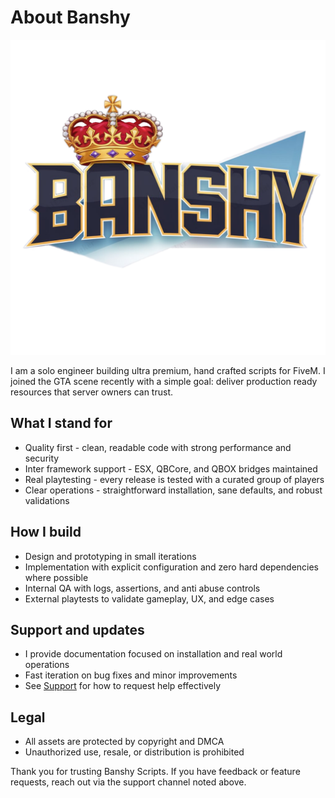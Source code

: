 # About Banshy

![Banshy](assets/banshy1200.webp)

I am a solo engineer building ultra premium, hand crafted scripts for FiveM. I joined the GTA scene recently with a simple goal: deliver production ready resources that server owners can trust.

## What I stand for
- Quality first - clean, readable code with strong performance and security
- Inter framework support - ESX, QBCore, and QBOX bridges maintained
- Real playtesting - every release is tested with a curated group of players
- Clear operations - straightforward installation, sane defaults, and robust validations

## How I build
- Design and prototyping in small iterations
- Implementation with explicit configuration and zero hard dependencies where possible
- Internal QA with logs, assertions, and anti abuse controls
- External playtests to validate gameplay, UX, and edge cases

## Support and updates
- I provide documentation focused on installation and real world operations
- Fast iteration on bug fixes and minor improvements
- See [Support](support.md) for how to request help effectively

## Legal
- All assets are protected by copyright and DMCA
- Unauthorized use, resale, or distribution is prohibited

Thank you for trusting Banshy Scripts. If you have feedback or feature requests, reach out via the support channel noted above.